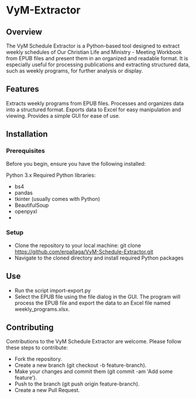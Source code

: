 # VyM-Extractor
## Overview
The VyM Schedule Extractor is a Python-based tool designed to extract weekly schedules of Our Christian Life and Ministry​ - Meeting Workbook from EPUB files and present them in an organized and readable format. It is especially useful for processing publications and extracting structured data, such as weekly programs, for further analysis or display.

## Features
Extracts weekly programs from EPUB files.
Processes and organizes data into a structured format.
Exports data to Excel for easy manipulation and viewing.
Provides a simple GUI for ease of use.

## Installation
### Prerequisites
Before you begin, ensure you have the following installed:

Python 3.x
Required Python libraries: 
- bs4
- pandas
- tkinter (usually comes with Python)
- BeautifulSoup
- openpyxl
- 
### Setup
- Clone the repository to your local machine: git clone https://github.com/erpallaga/VyM-Schedule-Extractor.git
- Navigate to the cloned directory and install required Python packages

## Use
- Run the script import-export.py
- Select the EPUB file using the file dialog in the GUI. The program will process the EPUB file and export the data to an Excel file named weekly_programs.xlsx.

## Contributing
Contributions to the VyM Schedule Extractor are welcome. Please follow these steps to contribute:
- Fork the repository.
- Create a new branch (git checkout -b feature-branch).
- Make your changes and commit them (git commit -am 'Add some feature').
- Push to the branch (git push origin feature-branch).
- Create a new Pull Request.
